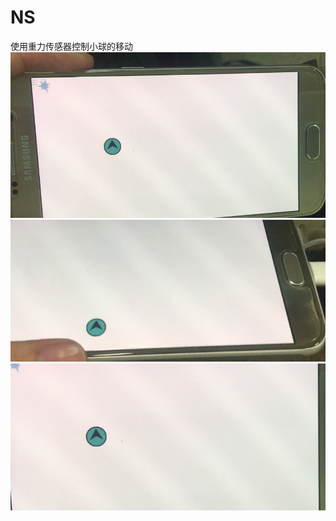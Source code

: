 # NS
使用重力传感器控制小球的移动
![](https://github.com/hgj950129/NS/blob/master/QQ截图20170608153049.png)
![](https://github.com/hgj950129/NS/blob/master/QQ截图20170608153128.png)
![](https://github.com/hgj950129/NS/blob/master/QQ截图20170608153106.png)
